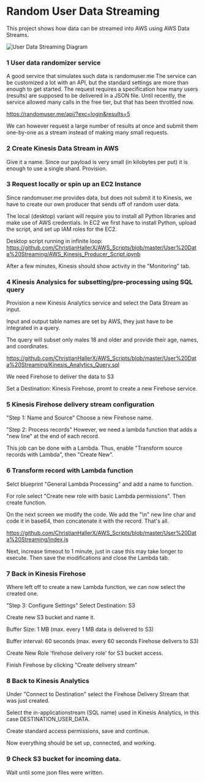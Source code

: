 # Random User Data Streaming

This project shows how data can be streamed into AWS using AWS Data Streams.


![User Data Streaming Diagram](/Randomuser_Stream.png)



### 1 User data randomizer service

A good service that simulates such data is randomuser.me The service can be customized a lot with an API, but the standard settings are more than enough to get started.
The request requires a specification how many users (results) are supposed to be delivered in a JSON file.
Until recently, the service allowed many calls in the free tier, but that has been throttled now.

https://randomuser.me/api/?exc=login&results=5

We can however request a large number of results at once and submit them one-by-one as a stream instead of making many small requests.




### 2 Create Kinesis Data Stream in AWS

Give it a name. Since our payload is very small (in kilobytes per put) it is enough to use a single shard. Provision.




### 3 Request locally or spin up an EC2 Instance

Since randomuser.me provides data, but does not submit it to Kinesis, we have to create our own producer that sends off of random user data.

The local (desktop) variant will require you to install all Python libraries and make use of AWS credentials. In EC2 we first have to install Python, upload the script, and set up IAM roles for the EC2.

Desktop script running in infinite loop: https://github.com/ChristianHallerX/AWS_Scripts/blob/master/User%20Data%20Streaming/AWS_Kinesis_Producer_Script.ipynb

After a few minutes, Kinesis should show activity in the "Monitoring" tab.




### 4 Kinesis Analysics for subsetting/pre-processing using SQL query

Provision a new Kinesis Analytics service and select the Data Stream as input.

Input and output table names are set by AWS, they just have to be integrated in a query.

The query will subset only males 18 and older and provide their age, names, and coordinates.

https://github.com/ChristianHallerX/AWS_Scripts/blob/master/User%20Data%20Streaming/Kinesis_Analytics_Query.sql

We need Firehose to deliver the data to S3

Set a Destination: Kinesis Firehose, promt to create a new Firehose service.




### 5 Kinesis Firehose delivery stream configuration

"Step 1: Name and Source" Choose a new Firehose name.

"Step 2: Process records" However, we need a lambda function that adds a "new line" at the end of each record.

This job can be done with a Lambda. Thus, enable "Transform source records with Lambda", then "Create New".




### 6 Transform record with Lambda function

Selct blueprint "General Lambda Processing" and add a name to function.

For role select "Create new role with basic Lambda permissions". Then create function.

On the next screen we modify the code. We add the "\n" new line char and code it in base64, then concatenate it with the record. That's all.

https://github.com/ChristianHallerX/AWS_Scripts/blob/master/User%20Data%20Streaming/index.js

Next, increase timeout to 1 minute, just in case this may take longer to execute. Then save the modifications and close the Lambda tab.




### 7 Back in Kinesis Firehose

Where left off to create a new Lambda function, we can now select the created one.

"Step 3: Configure Settings" Select Destination: S3

Create new S3 bucket and name it.

Buffer Size: 1 MB (max. every 1 MB data is delivered to S3)

Buffer interval: 60 seconds (max. every 60 seconds Firehose delivers to S3)

Create New Role 'firehose delivery role' for S3 bucket access.

Finish Firehose by clicking "Create delivery stream"




### 8 Back to Kinesis Analytics

Under "Connect to Destination" select the Firehose Delivery Stream that was just created.

Select the in-applicationstream (SQL name) used in Kinesis Analytics, in this case DESTINATION_USER_DATA.

Create standard access permissions, save and continue.

Now everything should be set up, connected, and working.


### 9 Check S3 bucket for incoming data.

Wait until some json files were written.
